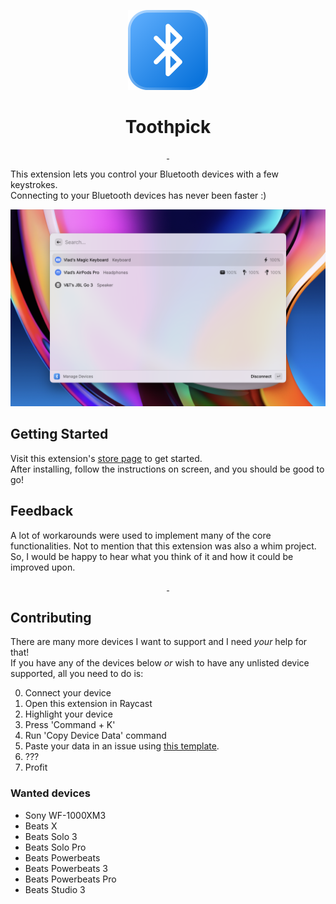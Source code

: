 <p align="center">
  <img src="assets/icon.png" height="128">
  <h1 align="center">Toothpick</h1>
</p>

<p align="center">
  <a aria-label="Follow me on Twitter" href="https://twitter.com/briankosw">
    <img alt="" src="https://img.shields.io/badge/Follow%20@briankosw-black.svg?style=for-the-badge&logo=Twitter">
  </a>
  <a aria-label="Follow me on Twitter" href="https://twitter.com/VladCuciureanu_">
    <img alt="" src="https://img.shields.io/badge/Follow%20@VladCuciureanu-black.svg?style=for-the-badge&logo=Twitter">
  </a>
</p>

This extension lets you control your Bluetooth devices with a few keystrokes.<br/>
Connecting to your Bluetooth devices <!--and changing your AirPods' noise-cancelling profile -->has never been faster :)

![Header](assets/header.png)

## Getting Started

Visit this extension's [store page](https://www.raycast.com/briankosw/toothpick) to get started.<br/>
After installing, follow the instructions on screen, and you should be good to go!

## Feedback

A lot of workarounds were used to implement many of the core functionalities. Not to mention that this extension was also a whim project. So, I would be happy to hear what you think of it and how it could be improved upon.

<p align="center">
  <a aria-label="Request Feature" href="https://github.com/raycast/extensions/issues/new?body=%23+Extension+%E2%80%93+%5BToothpick%5D%28https%3A%2F%2Fgithub.com%2Fraycast%2Fextensions%2Ftree%2Fd228408bdb2e9155158cc8ff175d0c79d6188141%2Fextensions%2Ftoothpick%2F%29%0AAuthor%3A%0A%0A%3C%21--%0APlease+provide+a+clear+and+concise+description+of+what+the+bug+is.+Include%0Ascreenshots+if+needed.+Please+test+using+the+latest+version+of+the+extension%2C+Raycast+and+API.%0A--%3E%0A%23%23+Description%0A%0A%23%23+Steps+To+Reproduce%0A%0A1.%0A2.%0A%0A%3C%21--%0AYour+bug+will+get+fixed+much+faster+if+the+extension+author+can+easily+reproduce+it.+Issues+without+reproduction+steps+may+be+immediately+closed+as+not+actionable.%0A--%3E%0A%0A%23%23+The+current+behavior%0A%0A%0A%23%23+The+expected+behavior%0A%0A%23%23%23+Raycast+version%0A%3C%21--+Please+find+your+current+version+of+Raycast+by+clicking+on+the+Raycast+logo+in+your+menu+bar+--%3E%0A&labels=extension.bug&template=extension_bug_report.md&title=%5BToothpick%5D+...">
    <img alt="" src="https://img.shields.io/badge/Request%20Feature-black.svg?style=for-the-badge">
  </a>
  <a aria-label="Report Bug" href="https://github.com/raycast/extensions/issues/new?body=%23+Extension+%E2%80%93+%5BToothpick%5D%28https%3A%2F%2Fgithub.com%2Fraycast%2Fextensions%2Ftree%2Fd228408bdb2e9155158cc8ff175d0c79d6188141%2Fextensions%2Ftoothpick%2F%29%0AAuthor%3A%0A%0A%3C%21--%0A++Please+provide+a+clear+and+concise+description+for+your+idea.%0A--%3E%0A%0A%2A%2ADescribe+the+feature+and+the+current+behavior%2Fstate.%2A%2A%0A%0A%2A%2AWho+will+benefit+with+this+feature%3F%2A%2A%0A%0A%2A%2AAny+Other+info.%2A%2A%0A&labels=extension%2Cfeature%2Brequest&template=extension_feature_request.md&title=%5BToothpick%5D+...">
    <img alt="" src="https://img.shields.io/badge/Report%20Bug-black.svg?style=for-the-badge">
  </a>
</p>

## Contributing

There are many more devices I want to support and I need <i>your</i> help for that!<br/>
If you have any of the devices below <i>or</i> wish to have any unlisted device supported, all you need to do is:

0. Connect your device
1. Open this extension in Raycast
2. Highlight your device
3. Press 'Command + K'
4. Run 'Copy Device Data' command
5. Paste your data in an issue using [this template](https://github.com/raycast/extensions/issues/new?body=%23+Extension+%E2%80%93+%5BToothpick%5D%28https%3A%2F%2Fgithub.com%2Fraycast%2Fextensions%2Ftree%2Fd228408bdb2e9155158cc8ff175d0c79d6188141%2Fextensions%2Ftoothpick%2F%29%0A%0A%2A%2ADevice+brand+and+model%2A%2A%0A%0A%0A%0A%2A%2ADevice+data%2A%2A%0A%0A%0A%0A&labels=extension%2Cfeature%2Brequest&&title=%5BToothpick%5D+Device+support+form).
6. ???
7. Profit

### Wanted devices
- Sony WF-1000XM3
- Beats X
- Beats Solo 3
- Beats Solo Pro
- Beats Powerbeats
- Beats Powerbeats 3
- Beats Powerbeats Pro
- Beats Studio 3
